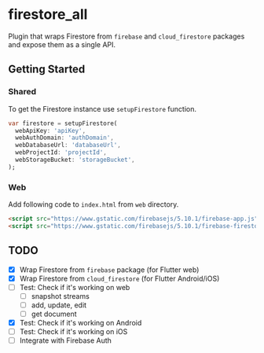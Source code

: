 # firestore_all

Plugin that wraps Firestore from `firebase` and `cloud_firestore` packages and expose them as a single API.

## Getting Started

### Shared

To get the Firestore instance use `setupFirestore` function.

```dart
var firestore = setupFirestore(
  webApiKey: 'apiKey',
  webAuthDomain: 'authDomain',
  webDatabaseUrl: 'databaseUrl',
  webProjectId: 'projectId',
  webStorageBucket: 'storageBucket',
);
```

### Web
Add following code to `index.html` from `web` directory.
```html
<script src="https://www.gstatic.com/firebasejs/5.10.1/firebase-app.js"></script>
<script src="https://www.gstatic.com/firebasejs/5.10.1/firebase-firestore.js"></script>
```

## TODO
* [x] Wrap Firestore from `firebase` package (for Flutter web) 
* [x] Wrap Firestore from `cloud_firestore` (for Flutter Android/iOS)
* [ ] Test: Check if it's working on web
  * [ ] snapshot streams
  * [ ] add, update, edit
  * [ ] get document
* [x] Test: Check if it's working on Android
* [ ] Test: Check if it's working on iOS
* [ ] Integrate with Firebase Auth